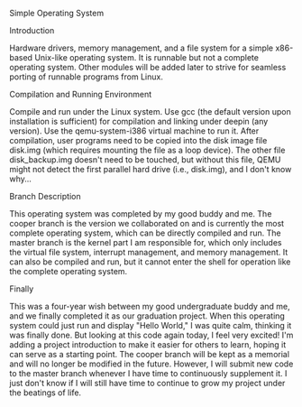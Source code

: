 Simple Operating System

Introduction

Hardware drivers, memory management, and a file system for a simple x86-based Unix-like operating system. It is runnable but not a complete operating system. Other modules will be added later to strive for seamless porting of runnable programs from Linux.

Compilation and Running Environment

Compile and run under the Linux system. Use gcc (the default version upon installation is sufficient) for compilation and linking under deepin (any version). Use the qemu-system-i386 virtual machine to run it. After compilation, user programs need to be copied into the disk image file disk.img (which requires mounting the file as a loop device). The other file disk_backup.img doesn't need to be touched, but without this file, QEMU might not detect the first parallel hard drive (i.e., disk.img), and I don't know why...

Branch Description

This operating system was completed by my good buddy and me. The cooper branch is the version we collaborated on and is currently the most complete operating system, which can be directly compiled and run. The master branch is the kernel part I am responsible for, which only includes the virtual file system, interrupt management, and memory management. It can also be compiled and run, but it cannot enter the shell for operation like the complete operating system.

Finally

This was a four-year wish between my good undergraduate buddy and me, and we finally completed it as our graduation project. When this operating system could just run and display "Hello World," I was quite calm, thinking it was finally done. But looking at this code again today, I feel very excited! I'm adding a project introduction to make it easier for others to learn, hoping it can serve as a starting point. The cooper branch will be kept as a memorial and will no longer be modified in the future. However, I will submit new code to the master branch whenever I have time to continuously supplement it. I just don't know if I will still have time to continue to grow my project under the beatings of life.
